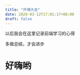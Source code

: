 ```yaml
---
title: "开博大吉"
date: 2020-03-12T17:01:17+08:00
draft: false
---
```


以后我会在这里记录前端学习的心得


多做总结，才会进步


# 好嗨哟


